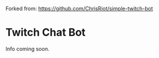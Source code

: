 Forked from: <a href="https://github.com/ChrisRiot/simple-twitch-bot" target="_blank" rel="noopener">https://github.com/ChrisRiot/simple-twitch-bot</a>


Twitch Chat Bot
========================================================================

Info coming soon.

